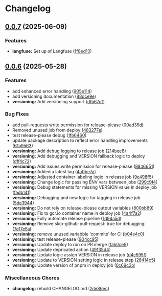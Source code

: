 # Changelog

## [0.0.7](https://github.com/scottjrainey/cr-bot-sjr/compare/cr-bot-sjr-v0.0.6...cr-bot-sjr-v0.0.7) (2025-06-09)


### Features

* **langfuse:** Set up of Langfuse ([1f8ed10](https://github.com/scottjrainey/cr-bot-sjr/commit/1f8ed10dc72fd930a6a5bb3cfad36779b17b49b9))

## [0.0.6](https://github.com/scottjrainey/cr-bot-sjr/compare/cr-bot-sjr-v0.0.5...cr-bot-sjr-v0.0.6) (2025-05-28)


### Features

* add enhanced error handling ([905e114](https://github.com/scottjrainey/cr-bot-sjr/commit/905e1142a01d6bdaf20aa628fd9d335a369f10fc))
* add versioning documentation ([88dce9e](https://github.com/scottjrainey/cr-bot-sjr/commit/88dce9e4b6d169bf644545dc09371f0ec08204da))
* **versioning:** Add versioning support ([dfb67df](https://github.com/scottjrainey/cr-bot-sjr/commit/dfb67df24c5495f0ebada95102a97207d70c34d4))


### Bug Fixes

* add pull-requests write permission for release-please ([00ad39d](https://github.com/scottjrainey/cr-bot-sjr/commit/00ad39d9c1c17ba7738ae3b9cecccfe736289af7))
* Removed unused job from deploy ([483277e](https://github.com/scottjrainey/cr-bot-sjr/commit/483277e1f7be6ee59372a900457031278cc9ecd4))
* test release-please debug ([1fb6460](https://github.com/scottjrainey/cr-bot-sjr/commit/1fb6460cfa447d284ba2d9e958f442b27b6ffcf3))
* update package description to reflect error handling improvements ([61b9563](https://github.com/scottjrainey/cr-bot-sjr/commit/61b9563bd43919cdc98295a56dedb1b7fd8f6a99))
* **versioning:** Add debug logging to release job ([214bee8](https://github.com/scottjrainey/cr-bot-sjr/commit/214bee887f4312607aa3de889dc96a700fb79fc0))
* **versioning:** Add debugging and VERSION fallback logic to deploy ([dff4c72](https://github.com/scottjrainey/cr-bot-sjr/commit/dff4c72a4e5bcef7bfa91c5fc43fa4b2bc11e68f))
* **versioning:** Add issues:write permission for release-please ([8846651](https://github.com/scottjrainey/cr-bot-sjr/commit/88466515c69d01125964c0313616790f51eeb84d))
* **versioning:** Added a latest tag ([4a0be7a](https://github.com/scottjrainey/cr-bot-sjr/commit/4a0be7a812ff4fa2d6b7cc96778c8baecb129ec7))
* **versioning:** Adjusted container labeling logic in release job ([9c498f5](https://github.com/scottjrainey/cr-bot-sjr/commit/9c498f552bdf8c18264698394b09929abc2b67a2))
* **versioning:** Change logic for passing ENV vars between jobs ([299c9f4](https://github.com/scottjrainey/cr-bot-sjr/commit/299c9f40cf6fcd4648012aa924e677f5e912c612))
* **versioning:** Debug statements for missing VERSION value in deploy job ([fadb141](https://github.com/scottjrainey/cr-bot-sjr/commit/fadb14130d342aa687b05de3ffac027ca907e70d))
* **versioning:** Debugging and new logic for tagging in release job ([5de3944](https://github.com/scottjrainey/cr-bot-sjr/commit/5de394458c700d0a5eb7fcb54a4cd58d64d514b7))
* **versioning:** Do not rely on release-please output variables ([800bb89](https://github.com/scottjrainey/cr-bot-sjr/commit/800bb89f98f54fc7c4b3ad611bca308da203fc4c))
* **versioning:** Fix to gcr.io container name in deploy job ([4a4f7a2](https://github.com/scottjrainey/cr-bot-sjr/commit/4a4f7a256e4aa8ea852376a973bc72a8fc01dbae))
* **versioning:** Fully automate release pipeline ([1d94a5d](https://github.com/scottjrainey/cr-bot-sjr/commit/1d94a5dbd1faee7cc309a57883f7fd29a6762033))
* **versioning:** Remove skip-github-pull-request: true for debugging ([7e17e5a](https://github.com/scottjrainey/cr-bot-sjr/commit/7e17e5aa182bff27fc0ec972c37c3ae0668ab424))
* **versioning:** remove unused variabble 'commits' for CI ([b04e4c0](https://github.com/scottjrainey/cr-bot-sjr/commit/b04e4c08adf00be759bcc323b5414127248a486b))
* **versioning:** test release-please ([904cc95](https://github.com/scottjrainey/cr-bot-sjr/commit/904cc95257427f3af0b956eda10033346213245a))
* **versioning:** Update deploy to run on PR merge ([fab0ce9](https://github.com/scottjrainey/cr-bot-sjr/commit/fab0ce94e80e74d40089703cf31e51aa92406b2a))
* **versioning:** Update depricated action ([49135d4](https://github.com/scottjrainey/cr-bot-sjr/commit/49135d4e5954ec8bd7fe55dfca2dab66c879558a))
* **versioning:** Update logic assign VERSION in release job ([d4c595f](https://github.com/scottjrainey/cr-bot-sjr/commit/d4c595fdac65de1801b39f2ecaf006d61f7a7983))
* **versioning:** Update to VERSION setting logic in release step ([28414c5](https://github.com/scottjrainey/cr-bot-sjr/commit/28414c57d02590d0d3ee7eb910a3e152d5657973))
* **versioning:** Update version of pnpm in deploy job ([0c69c3b](https://github.com/scottjrainey/cr-bot-sjr/commit/0c69c3b8b7b780ddc4f26eb767992c09c6000d96))


### Miscellaneous Chores

* **changelog:** rebuild CHANGELOG.md ([2de86ec](https://github.com/scottjrainey/cr-bot-sjr/commit/2de86ec47b4d7d3f784a438788e9e9979ae56197))
